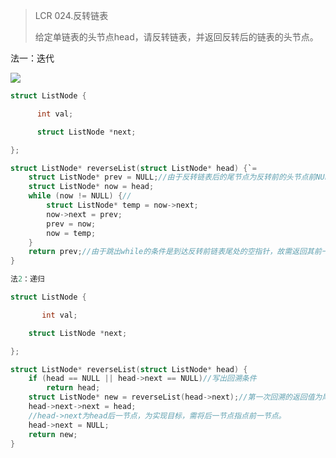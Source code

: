 

> LCR 024.反转链表
>
> 给定单链表的头节点head，请反转链表，并返回反转后的链表的头节点。



法一：迭代



![](https://lalala1502.oss-cn-beijing.aliyuncs.com/%E5%B1%8F%E5%B9%95%E6%88%AA%E5%9B%BE%202024-04-05%20201523.png)

```c
struct ListNode {

      int val;

	  struct ListNode *next;

};

struct ListNode* reverseList(struct ListNode* head) {`=
    struct ListNode* prev = NULL;//由于反转链表后的尾节点为反转前的头节点前NULL
    struct ListNode* now = head;
    while (now != NULL) {//
        struct ListNode* temp = now->next;
        now->next = prev;
        prev = now;
        now = temp;
    }
    return prev;//由于跳出while的条件是到达反转前链表尾处的空指针，故需返回其前一个节点
}

法2：递归

struct ListNode {

       int val;

    struct ListNode *next;

};

struct ListNode* reverseList(struct ListNode* head) {
    if (head == NULL || head->next == NULL)//写出回溯条件
        return head;
    struct ListNode* new = reverseList(head->next);//第一次回溯的返回值为尾节点后续回溯均为传递该值
    head->next->next = head;
    //head->next为head后一节点，为实现目标，需将后一节点指点前一节点。
    head->next = NULL;
    return new;
}


```

